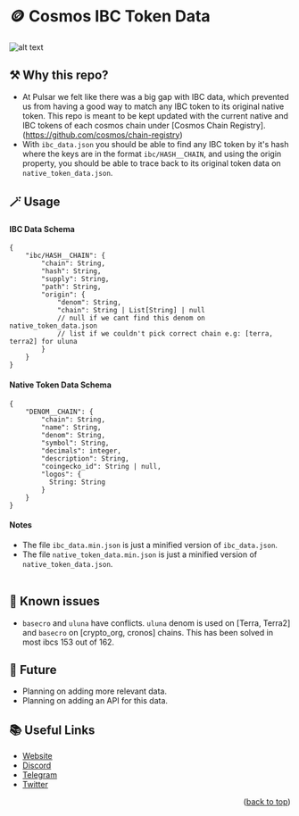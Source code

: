 # 🪙 Cosmos IBC Token Data

![alt text](https://i.imgur.com/jVdp3yy.png)

## ⚒️ Why this repo?

- At Pulsar we felt like there was a big gap with IBC data, which prevented us from having a good way to match any IBC token to its original native token. This repo is meant to be kept updated with the current native and IBC tokens of each cosmos chain under [Cosmos Chain Registry].(https://github.com/cosmos/chain-registry)
- With `ibc_data.json` you should be able to find any IBC token by it's hash where the keys are in the format `ibc/HASH__CHAIN`, and using the origin property, you should be able to trace back to its original token data on `native_token_data.json`.

## 🪄 Usage

#### IBC Data Schema

```
{
    "ibc/HASH__CHAIN": {
        "chain": String,
        "hash": String,
        "supply": String,
        "path": String,
        "origin": {
            "denom": String,
            "chain": String | List[String] | null
            // null if we cant find this denom on native_token_data.json
            // list if we couldn't pick correct chain e.g: [terra, terra2] for uluna
        }
    }
}
```

#### Native Token Data Schema

```
{
    "DENOM__CHAIN": {
        "chain": String,
        "name": String,
        "denom": String, 
        "symbol": String,
        "decimals": integer,
        "description": String,
        "coingecko_id": String | null,
        "logos": {
          String: String
        }
    }
}
```


####  Notes

- The file `ibc_data.min.json` is just a minified version of `ibc_data.json`.<br/>
- The file `native_token_data.min.json` is just a minified version of `native_token_data.json`.<br/><br/>


## 🐛 Known issues
- `basecro` and `uluna` have conflicts. `uluna` denom is used on [Terra, Terra2] and `basecro` on [crypto_org, cronos] chains. This has been solved in most ibcs 153 out of 162.

## 🔮 Future
- Planning on adding more relevant data.
- Planning on adding an API for this data.

## 📚 Useful Links

* [Website](https://pulsar.finance)
* [Discord](https://discord.gg/MEeEeyuYsU)
* [Telegram](https://t.me/pulsarfinance)
* [Twitter](https://twitter.com/Pulsarfinance)


<p align="right">(<a href="#top">back to top</a>)</p>
